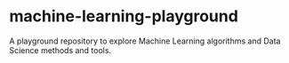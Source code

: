 # machine-learning-playground
A playground repository to explore Machine Learning algorithms and Data Science methods and tools. 
